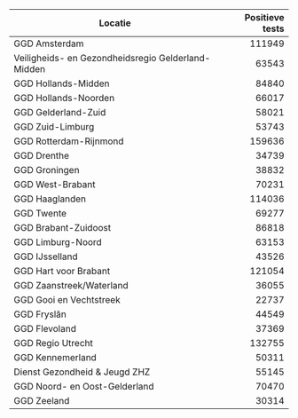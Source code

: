 | Locatie | Positieve tests |
|---------|----------------:|
| GGD Amsterdam                            | 111949 |
| Veiligheids- en Gezondheidsregio Gelderland-Midden | 63543 |
| GGD Hollands-Midden                      | 84840 |
| GGD Hollands-Noorden                     | 66017 |
| GGD Gelderland-Zuid                      | 58021 |
| GGD Zuid-Limburg                         | 53743 |
| GGD Rotterdam-Rijnmond                   | 159636 |
| GGD Drenthe                              | 34739 |
| GGD Groningen                            | 38832 |
| GGD West-Brabant                         | 70231 |
| GGD Haaglanden                           | 114036 |
| GGD Twente                               | 69277 |
| GGD Brabant-Zuidoost                     | 86818 |
| GGD Limburg-Noord                        | 63153 |
| GGD IJsselland                           | 43526 |
| GGD Hart voor Brabant                    | 121054 |
| GGD Zaanstreek/Waterland                 | 36055 |
| GGD Gooi en Vechtstreek                  | 22737 |
| GGD Fryslân                              | 44549 |
| GGD Flevoland                            | 37369 |
| GGD Regio Utrecht                        | 132755 |
| GGD Kennemerland                         | 50311 |
| Dienst Gezondheid & Jeugd ZHZ            | 55145 |
| GGD Noord- en Oost-Gelderland            | 70470 |
| GGD Zeeland                              | 30314 |

